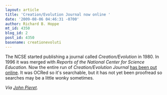 ```yaml
---
layout: article
title: 'Creation/Evolution Journal now online '
date: '2009-08-06 04:46:31 -0700'
author: Richard B. Hoppe
mt_id: 4350
blog_id: 2
post_id: 4350
basename: creationevoluti
---
```

The NCSE started publishing a journal called _Creation/Evolution_ in 1980.  In 1996 it was merged with  _Reports of the National Center for Science Education_.  Now the entire run of _Creation/Evolution Journal_ [has been put online](http://ncseweb.org/media/cej).  It was OCRed so it's searchable, but it has not yet been proofread so searches may be a little wonky sometimes.

_Via [John Pieret](http://dododreams.blogspot.com/)._
